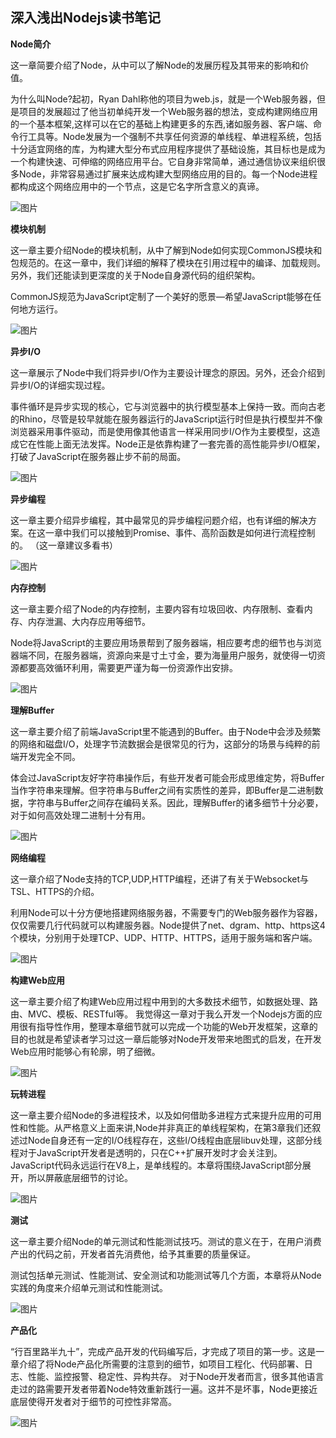 ## 深入浅出Nodejs读书笔记

**Node简介**



这一章简要介绍了Node，从中可以了解Node的发展历程及其带来的影响和价值。



为什么叫Node?起初，Ryan Dahl称他的项目为web.js，就是一个Web服务器，但是项目的发展超过了他当初单纯开发一个Web服务器的想法，变成构建网络应用的一个基本框架,这样可以在它的基础上构建更多的东西,诸如服务器、客户端、命令行工具等。Node发展为一个强制不共享任何资源的单线程、单进程系统，包括十分适宜网络的库，为构建大型分布式应用程序提供了基础设施，其目标也是成为一个构建快速、可伸缩的网络应用平台。它自身非常简单，通过通信协议来组织很多Node，非常容易通过扩展来达成构建大型网络应用的目的。每一个Node进程都构成这个网络应用中的一个节点，这是它名字所含意义的真谛。



![图片](https://mmbiz.qpic.cn/mmbiz/zPh0erYjkib1wGlheDlZHLuEJvLdXNGpmKj1icOQAvOXq5NiavX9Us1O0icYguTc8jbonOVibJXyvvCV0A6rI8g8eicQ/640?wx_fmt=png&tp=webp&wxfrom=5&wx_lazy=1&wx_co=1)



**模块机制**



这一章主要介绍Node的模块机制，从中了解到Node如何实现CommonJS模块和包规范的。在这一章中，我们详细的解释了模块在引用过程中的编译、加载规则。另外，我们还能读到更深度的关于Node自身源代码的组织架构。

CommonJS规范为JavaScript定制了一个美好的愿景—希望JavaScript能够在任何地方运行。



![图片](https://mmbiz.qpic.cn/mmbiz/zPh0erYjkib1wGlheDlZHLuEJvLdXNGpmYZWFRyRFibtxr8l5ComlRMVRXyo1xoGicVZM1U7rcFDlHwwaVsuTy6tg/640?wx_fmt=png&tp=webp&wxfrom=5&wx_lazy=1&wx_co=1)



**异步I/O**



这一章展示了Node中我们将异步I/O作为主要设计理念的原因。另外，还会介绍到异步I/O的详细实现过程。



事件循环是异步实现的核心，它与浏览器中的执行模型基本上保持一致。而向古老的Rhino，尽管是较早就能在服务器运行的JavaScript运行时但是执行模型并不像浏览器采用事件驱动，而是使用像其他语言一样采用同步I/O作为主要模型，这造成它在性能上面无法发挥。Node正是依靠构建了一套完善的高性能异步I/O框架，打破了JavaScript在服务器止步不前的局面。



![图片](https://mmbiz.qpic.cn/mmbiz/zPh0erYjkib1wGlheDlZHLuEJvLdXNGpmrS8icLNicPojqjkoUnAqsNvDpHwV6IqHXO96pup0QRVqpS3knXXmIogQ/640?wx_fmt=png&tp=webp&wxfrom=5&wx_lazy=1&wx_co=1)



**异步编程**



这一章主要介绍异步编程，其中最常见的异步编程问题介绍，也有详细的解决方案。在这一章中我们可以接触到Promise、事件、高阶函数是如何进行流程控制的。 （这一章建议多看书）



![图片](https://mmbiz.qpic.cn/mmbiz/zPh0erYjkib1wGlheDlZHLuEJvLdXNGpmSEsIKHfickNSKFib9zU9xcCNJ4GBD9034LM11L526s11CAcyFVWs0dww/640?wx_fmt=png&tp=webp&wxfrom=5&wx_lazy=1&wx_co=1)



**内存控制**



这一章主要介绍了Node的内存控制，主要内容有垃圾回收、内存限制、查看内存、内存泄漏、大内存应用等细节。



Node将JavaScript的主要应用场景帮到了服务器端，相应要考虑的细节也与浏览器端不同，在服务器端，资源向来是寸土寸金，要为海量用户服务，就使得一切资源都要高效循环利用，需要更严谨为每一份资源作出安排。



![图片](https://mmbiz.qpic.cn/mmbiz/zPh0erYjkib1wGlheDlZHLuEJvLdXNGpmFibOS3dUVzLiaRWUY3ia3G2qKq6WOQNtfZJgCg7kmjZWur3SNQ7W7eL2Q/640?wx_fmt=png&tp=webp&wxfrom=5&wx_lazy=1&wx_co=1)



**理解Buffer**



这一章主要介绍了前端JavaScript里不能遇到的Buffer。由于Node中会涉及频繁的网络和磁盘I/O，处理字节流数据会是很常见的行为，这部分的场景与纯粹的前端开发完全不同。

体会过JavaScript友好字符串操作后，有些开发者可能会形成思维定势，将Buffer当作字符串来理解。但字符串与Buffer之间有实质性的差异，即Buffer是二进制数据，字符串与Buffer之间存在编码关系。因此，理解Buffer的诸多细节十分必要，对于如何高效处理二进制十分有用。



![图片](https://mmbiz.qpic.cn/mmbiz/zPh0erYjkib1wGlheDlZHLuEJvLdXNGpm2KD2rh1mCUWOvtC5WsvxTzdx5bumYf9etFMeNa24ucCh8VrdTYJDLg/640?wx_fmt=png&tp=webp&wxfrom=5&wx_lazy=1&wx_co=1)



**网络编程**



这一章介绍了Node支持的TCP,UDP,HTTP编程，还讲了有关于Websocket与TSL、HTTPS的介绍。



利用Node可以十分方便地搭建网络服务器，不需要专门的Web服务器作为容器，仅仅需要几行代码就可以构建服务器。Node提供了net、dgram、http、https这4个模块，分别用于处理TCP、UDP、HTTP、HTTPS，适用于服务端和客户端。



![图片](https://mmbiz.qpic.cn/mmbiz/zPh0erYjkib1wGlheDlZHLuEJvLdXNGpm8iaLJF8Zn6xtickZN5zOulMOzKqTGVLz5NL83kaPYfnib4M5AcQelkQsQ/640?wx_fmt=png&tp=webp&wxfrom=5&wx_lazy=1&wx_co=1)



**构建Web应用**



这一章主要介绍了构建Web应用过程中用到的大多数技术细节，如数据处理、路由、MVC、模板、RESTful等。 我觉得这一章对于我么开发一个Nodejs方面的应用很有指导性作用，整理本章细节就可以完成一个功能的Web开发框架，这章的目的也就是希望读者学习过这一章后能够对Node开发带来地图式的启发，在开发Web应用时能够心有轮廓，明了细微。



![图片](https://mmbiz.qpic.cn/mmbiz/zPh0erYjkib1wGlheDlZHLuEJvLdXNGpm7wcZfqwRAiaKHAKN3uqNh3jficlb2Mbficg1p8yJL0gPSrgflycGzn6fw/640?wx_fmt=png&tp=webp&wxfrom=5&wx_lazy=1&wx_co=1)



**玩转进程**



这一章主要介绍Node的多进程技术，以及如何借助多进程方式来提升应用的可用性和性能。从严格意义上面来讲,Node并非真正的单线程架构，在第3章我们还叙述过Node自身还有一定的I/O线程存在，这些I/O线程由底层libuv处理，这部分线程对于JavaScript开发者是透明的，只在C++扩展开发时才会关注到。JavaScript代码永远运行在V8上，是单线程的。本章将围绕JavaScript部分展开，所以屏蔽底层细节的讨论。



![图片](https://mmbiz.qpic.cn/mmbiz/zPh0erYjkib1wGlheDlZHLuEJvLdXNGpm1jeguOyoibFm99icfdgmib6Ctx4O8TSr7cc5YFXMEqib5EiaHQMUpibZPY7A/640?wx_fmt=png&tp=webp&wxfrom=5&wx_lazy=1&wx_co=1)



**测试**



这一章主要介绍Node的单元测试和性能测试技巧。测试的意义在于，在用户消费产出的代码之前，开发者首先消费他，给予其重要的质量保证。

测试包括单元测试、性能测试、安全测试和功能测试等几个方面，本章将从Node实践的角度来介绍单元测试和性能测试。



![图片](https://mmbiz.qpic.cn/mmbiz/zPh0erYjkib1wGlheDlZHLuEJvLdXNGpmh8EUOeicL3WFVQ8JY8786Lm17t3DXYU0U24eVxkdvTNoW39D55ib6ictQ/640?wx_fmt=png&tp=webp&wxfrom=5&wx_lazy=1&wx_co=1)



**产品化**



“行百里路半九十”，完成产品开发的代码编写后，才完成了项目的第一步。这是一章介绍了将Node产品化所需要的注意到的细节，如项目工程化、代码部署、日志、性能、监控报警、稳定性、异构共存。 对于Node开发者而言，很多其他语言走过的路需要开发者带着Node特效重新践行一遍。这并不是坏事，Node更接近底层使得开发者对于细节的可控性非常高。



![图片](https://mmbiz.qpic.cn/mmbiz/zPh0erYjkib1wGlheDlZHLuEJvLdXNGpmjYvdQJwoibKD1cobPVUXqnicaElD5GElpfYJia40Y7RUo00R3X6ibVU8RA/640?wx_fmt=png&tp=webp&wxfrom=5&wx_lazy=1&wx_co=1)






